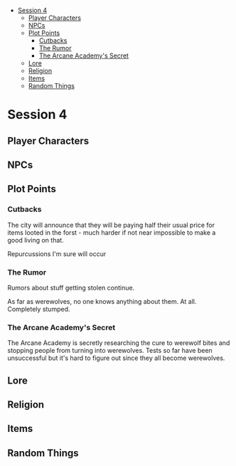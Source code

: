 - [Session 4](#session-4)
  - [Player Characters](#player-characters)
  - [NPCs](#npcs)
  - [Plot Points](#plot-points)
    - [Cutbacks](#cutbacks)
    - [The Rumor](#the-rumor)
    - [The Arcane Academy's Secret](#the-arcane-academys-secret)
  - [Lore](#lore)
  - [Religion](#religion)
  - [Items](#items)
  - [Random Things](#random-things)

# Session 4

## Player Characters

## NPCs

## Plot Points


### Cutbacks

The city will announce that they will be paying half their usual price for items looted in the forst - much harder if not near impossible to make a good living on that. 

Repurcussions I'm sure will occur


### The Rumor

Rumors about stuff getting stolen continue.

As far as werewolves, no one knows anything about them. At all. Completely stumped.

### The Arcane Academy's Secret

The Arcane Academy is secretly researching the cure to werewolf bites and stopping people from turning into werewolves. Tests so far have been unsuccessful but it's hard to figure out since they all become werewolves.



## Lore




## Religion

## Items

## Random Things